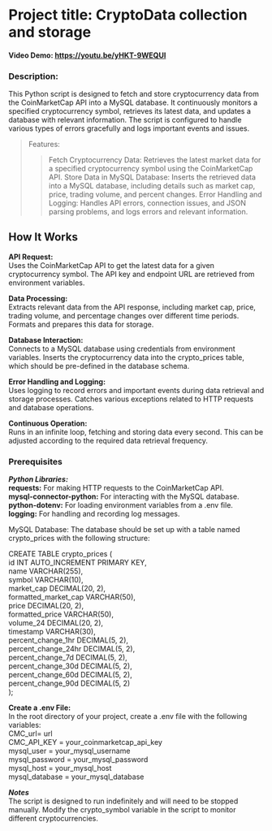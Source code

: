# Project title: CryptoData collection and storage

#### Video Demo: <https://youtu.be/yHKT-9WEQUI>


### Description:

This Python script is designed to fetch and store cryptocurrency data from the CoinMarketCap API into a MySQL database. 
It continuously monitors a specified cryptocurrency symbol, retrieves its latest data, and updates a database with relevant information. 
The script is configured to handle various types of errors gracefully and logs important events and issues.

>Features:  
>>Fetch Cryptocurrency Data: Retrieves the latest market data for a specified cryptocurrency symbol using the CoinMarketCap API.
Store Data in MySQL Database: Inserts the retrieved data into a MySQL database, including details such as market cap, price, trading volume, and percent changes.
Error Handling and Logging: Handles API errors, connection issues, and JSON parsing problems, and logs errors and relevant information.

## How It Works

**API Request:**  
Uses the CoinMarketCap API to get the latest data for a given cryptocurrency symbol. The API key and endpoint URL are retrieved from environment variables.

**Data Processing:**  
Extracts relevant data from the API response, including market cap, price, trading volume, and percentage changes over different time periods.
Formats and prepares this data for storage.

**Database Interaction:**  
Connects to a MySQL database using credentials from environment variables.
Inserts the cryptocurrency data into the crypto_prices table, which should be pre-defined in the database schema.

**Error Handling and Logging:**  
Uses logging to record errors and important events during data retrieval and storage processes.
Catches various exceptions related to HTTP requests and database operations.

**Continuous Operation:**  
Runs in an infinite loop, fetching and storing data every second. This can be adjusted according to the required data retrieval frequency.

### Prerequisites

***Python Libraries:***  
**requests:** For making HTTP requests to the CoinMarketCap API.  
**mysql-connector-python:** For interacting with the MySQL database.  
**python-dotenv:** For loading environment variables from a .env file.  
**logging:** For handling and recording log messages.  

  
MySQL Database:
The database should be set up with a table named crypto_prices with the following structure:    

CREATE TABLE crypto_prices (  
    id INT AUTO_INCREMENT PRIMARY KEY,  
    name VARCHAR(255),  
    symbol VARCHAR(10),  
    market_cap DECIMAL(20, 2),  
    formatted_market_cap VARCHAR(50),  
    price DECIMAL(20, 2),  
    formatted_price VARCHAR(50),  
    volume_24 DECIMAL(20, 2),  
    timestamp VARCHAR(30),  
    percent_change_1hr DECIMAL(5, 2),  
    percent_change_24hr DECIMAL(5, 2),  
    percent_change_7d DECIMAL(5, 2),  
    percent_change_30d DECIMAL(5, 2),  
    percent_change_60d DECIMAL(5, 2),  
    percent_change_90d DECIMAL(5, 2)  
);

**Create a .env File:**  
In the root directory of your project, create a .env file with the following variables:  
CMC_url= url  
CMC_API_KEY = your_coinmarketcap_api_key  
mysql_user = your_mysql_username  
mysql_password = your_mysql_password  
mysql_host = your_mysql_host  
mysql_database = your_mysql_database  

***Notes***  
The script is designed to run indefinitely and will need to be stopped manually.
Modify the crypto_symbol variable in the script to monitor different cryptocurrencies.
